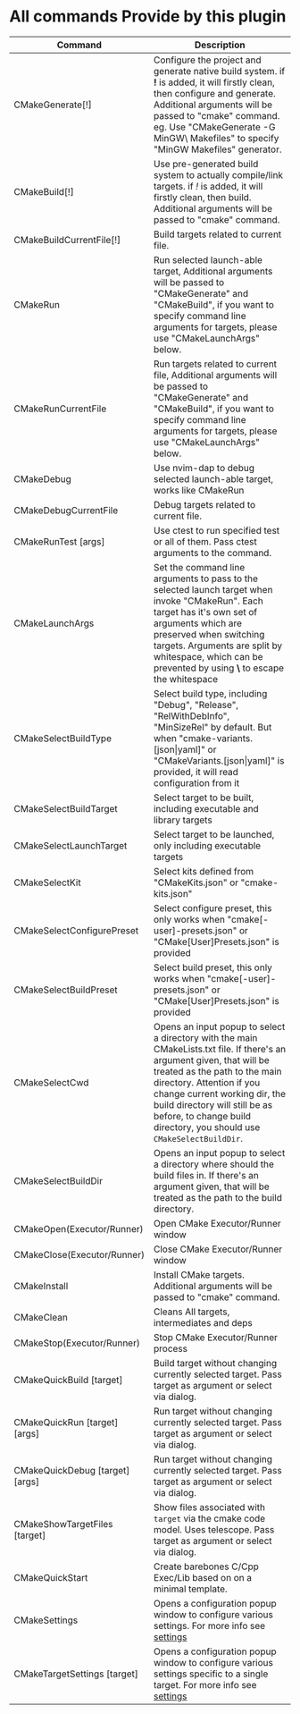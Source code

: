 ﻿# All commands Provide by this plugin

| Command                         | Description                                                                                                                                                                                                                                                                           |
| ------------------------------- | ------------------------------------------------------------------------------------------------------------------------------------------------------------------------------------------------------------------------------------------------------------------------------------- |
| CMakeGenerate\[!\]              | Configure the project and generate native build system. if **!** is added, it will firstly clean, then configure and generate. Additional arguments will be passed to "cmake" command. eg. Use "CMakeGenerate -G MinGW\ Makefiles" to specify "MinGW Makefiles" generator.            |
| CMakeBuild\[!\]                 | Use pre-generated build system to actually compile/link targets. if *!* is added, it will firstly clean, then build. Additional arguments will be passed to "cmake" command.                                                                                                          |
| CMakeBuildCurrentFile\[!\]                 | Build targets related to current file.                                                                                                         |
| CMakeRun                        | Run selected launch-able target, Additional arguments will be passed to "CMakeGenerate" and "CMakeBuild", if you want to specify command line arguments for targets, please use "CMakeLaunchArgs" below.                                                                              |
| CMakeRunCurrentFile                        | Run targets related to current file, Additional arguments will be passed to "CMakeGenerate" and "CMakeBuild", if you want to specify command line arguments for targets, please use "CMakeLaunchArgs" below.                                                                              |
| CMakeDebug                      | Use nvim-dap to debug selected launch-able target, works like CMakeRun                                                                                                                                                                                                                |
| CMakeDebugCurrentFile                        | Debug targets related to current file.                                                                             |
| CMakeRunTest [args]                    |  Use ctest to run specified test or all of them. Pass ctest arguments to the command.                                                                                                                                                                                  |
| CMakeLaunchArgs                 | Set the command line arguments to pass to the selected launch target when invoke "CMakeRun". Each target has it's own set of arguments which are preserved when switching targets. Arguments are split by whitespace, which can be prevented by using **\\** to escape the whitespace |
| CMakeSelectBuildType            | Select build type, including "Debug", "Release", "RelWithDebInfo", "MinSizeRel" by default. But when "cmake-variants.\[json\|yaml\]" or "CMakeVariants.\[json\|yaml\]" is provided, it will read configuration from it                                                                |
| CMakeSelectBuildTarget          | Select target to be built, including executable and library targets                                                                                                                                                                                                                   |
| CMakeSelectLaunchTarget         | Select target to be launched, only including executable targets                                                                                                                                                                                                                       |
| CMakeSelectKit                  | Select kits defined from "CMakeKits.json" or "cmake-kits.json"                                                                                                                                                                                                                        |
| CMakeSelectConfigurePreset      | Select configure preset, this only works when "cmake\[-user\]-presets.json" or "CMake\[User\]Presets.json" is provided                                                                                                                                                                |
| CMakeSelectBuildPreset          | Select build preset, this only works when "cmake\[-user\]-presets.json" or "CMake\[User\]Presets.json" is provided                                                                                                                                                                    |
| CMakeSelectCwd                  | Opens an input popup to select a directory with the main CMakeLists.txt file. If there's an argument given, that will be treated as the path to the main directory. Attention if you change current working dir, the build directory will still be as before, to change build directory, you should use `CMakeSelectBuildDir`.                                                                                                                   |
| CMakeSelectBuildDir                  | Opens an input popup to select a directory where should the build files in. If there's an argument given, that will be treated as the path to the build directory.                                                                                                                   |
| CMakeOpen(Executor/Runner)                       | Open CMake Executor/Runner window                                                                                                                                                                                                                                                                     |
| CMakeClose(Executor/Runner)                      | Close CMake Executor/Runner window                                                                                                                                                                                                                                                                    |
| CMakeInstall                    | Install CMake targets. Additional arguments will be passed to "cmake" command.                                                                                                                                                                                                        |
| CMakeClean                      | Cleans All targets, intermediates and deps                                                                                                                                                                                                                                            |
| CMakeStop(Executor/Runner)                       | Stop CMake Executor/Runner process                                                                                                                                                                                                                                                                    |
| CMakeQuickBuild [target]        | Build target without changing currently selected target. Pass target as argument or select via dialog.                                                                                                                                                                                |
| CMakeQuickRun [target] [args]   | Run target without changing currently selected target. Pass target as argument or select via dialog.                                                                                                                                                                                  |
| CMakeQuickDebug [target] [args] | Run target without changing currently selected target. Pass target as argument or select via dialog.                                                                                                                                                                                  |
| CMakeShowTargetFiles [target]   | Show files associated with `target` via the cmake code model. Uses telescope. Pass target as argument or select via dialog.                                                                                                                                                                                  |
| CMakeQuickStart        |  Create barebones C/Cpp Exec/Lib based on on a minimal template.                                                                                                                                                                               |
| CMakeSettings                   | Opens a configuration popup window to configure various settings. For more info see [settings](../docs/settings.md) |
| CMakeTargetSettings [target]    | Opens a configuration popup window to configure various settings specific to a single target. For more info see [settings](../docs/settings.md) |
